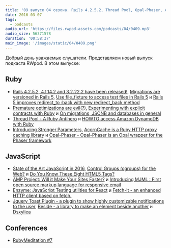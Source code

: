 ```yaml
---
title: '09 выпуск 04 сезона. Rails 4.2.5.2, Thread Pool, Opal-Phaser, AMP Project, MJML, Enzyme, Fetch-it, Dsxyliea и прочее'
date: 2016-03-07
tags:
  - podcasts
audio_url: 'https://files.rwpod-assets.com/podcasts/04/0409.mp3'
audio_size: 56371578
duration: '00:58:37'
main_image: '/images/static/04/0409.png'
---
```


Добрый день уважаемые слушатели. Представляем новый выпуск подкаста RWpod. В этом выпуске:

## Ruby

- [Rails 4.2.5.2, 4.1.14.2 and 3.2.22.2 have been released!](http://weblog.rubyonrails.org/2016/2/29/Rails-4-2-5-2-4-1-14-2-3-2-22-2-have-been-released/), [Migrations are versioned in Rails 5](http://blog.bigbinary.com/2016/03/01/migrations-are-versioned-in-rails-5.html), [Use file_fixture to access test files in Rails 5](http://blog.bigbinary.com/2016/03/02/use-file_fixture-to-access-test-files-rails-5.html) и [Rails 5 improves redirect_to :back with new redirect_back method](http://blog.bigbinary.com/2016/02/29/rails-5-improves-redirect_to_back-with-redirect-back.html)
- [Premature optimizations are evil(?)](https://medium.com/@devlucky/ruby-time-parsing-optimization-524622354201), [Experimenting with explicit contracts with Ruby](http://blog.plataformatec.com.br/2016/02/experimenting-with-explicit-contracts-with-ruby/) и [On migrations, JSONB and databases in general](https://www.amberbit.com/blog/2016/2/28/on-migrations-jsonb-and-databases-in-general/)
- [Thread Pool - A Ruby Antihero](https://rossta.net/blog/a-ruby-antihero-thread-pool.html) и [HOWTO access Amazon DynamoDB with Ruby](http://readysteadycode.com/howto-access-amazon-dynamodb-with-ruby)
- [Introducing Stronger Parameters](https://developer.zendesk.com/blog/introducing-stronger-parameters), [AcornCache is a Ruby HTTP proxy caching library](https://github.com/acorncache/acorn-cache) и [Opal-Phaser - Opal-Phaser is an Opal wrapper for the Phaser framework](http://opalphaser.com/)

## JavaScript

- [State of the Art JavaScript in 2016](https://medium.com/javascript-and-opinions/state-of-the-art-javascript-in-2016-ab67fc68eb0b), [Control Groups (cgroups) for the Web?](https://www.igvita.com/2016/03/01/control-groups-cgroups-for-the-web/) и [Do You Know These Eight HTML5 Tags?](http://www.sitepoint.com/eight-html5-tags-you-might-not-know/)
- [AMP Project: Will it Make Your Sites Faster?](http://webdesign.tutsplus.com/articles/amp-project-will-it-make-your-sites-faster--cms-25853) и [Introducing MJML : First open source markup language for responsive email](http://webuilddesign.com/introducing-mjml-first-open-source-markup-language-for-responsive-email/)
- [Enzyme: JavaScript Testing utilities for React](https://medium.com/airbnb-engineering/enzyme-javascript-testing-utilities-for-react-a417e5e5090f) и [Fetch-it - an enhanced HTTP client based on fetch.](https://github.com/tryolabs/fetch-it)
- [Jquery Toast Plugin - a plugin to show highly customizable notifications to the user](http://kamranahmed.info/toast), [Beside - a library to make an element beside another](http://forsigner.com/beside/) и [Dsxyliea](http://geon.github.io/programming/2016/03/03/dsxyliea)

## Conferences

- [RubyMeditation #7](http://rubymeditation7.eventbrite.com)
